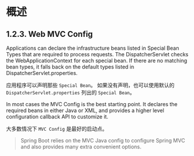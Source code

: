 # 概述

## 1.2.3. Web MVC Config

Applications can declare the infrastructure beans listed in Special Bean Types that are required to process requests. The DispatcherServlet checks the WebApplicationContext for each special bean. If there are no matching bean types, it falls back on the default types listed in DispatcherServlet.properties.

应用程序可以声明那些 `Special Bean`。 如果没有声明，也可以使用默认的 `DispatcherServlet.properties` 列出的 `Special Bean`。

In most cases the MVC Config is the best starting point. It declares the required beans in either Java or XML, and provides a higher level configuration callback API to customize it.

大多数情况下 `MVC Config` 是最好的启动点。 

> Spring Boot relies on the MVC Java config to configure Spring MVC and also provides many extra convenient options.

